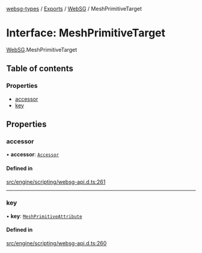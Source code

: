 [websg-types](../README.md) / [Exports](../modules.md) / [WebSG](../modules/WebSG.md) / MeshPrimitiveTarget

# Interface: MeshPrimitiveTarget

[WebSG](../modules/WebSG.md).MeshPrimitiveTarget

## Table of contents

### Properties

- [accessor](WebSG.MeshPrimitiveTarget.md#accessor)
- [key](WebSG.MeshPrimitiveTarget.md#key)

## Properties

### accessor

• **accessor**: [`Accessor`](../classes/WebSG.Accessor.md)

#### Defined in

[src/engine/scripting/websg-api.d.ts:261](https://github.com/matrix-org/thirdroom/blob/53b6168d/src/engine/scripting/websg-api.d.ts#L261)

___

### key

• **key**: [`MeshPrimitiveAttribute`](../enums/WebSG.MeshPrimitiveAttribute.md)

#### Defined in

[src/engine/scripting/websg-api.d.ts:260](https://github.com/matrix-org/thirdroom/blob/53b6168d/src/engine/scripting/websg-api.d.ts#L260)
